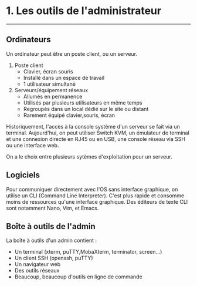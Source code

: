 # 1. Les outils de l'administrateur
___

## Ordinateurs

Un ordinateur peut être un poste client, ou un serveur.

1. Poste client 
	* Clavier, écran souris
	* Installé dans un espace de travail
	* 1 utilisateur simultané
2. Serveurs/équipement réseaux
	* Allumés en permanence
	* Utilisés par plusieurs utilisateurs en même temps
	* Regroupés dans un local dédié sur le site ou distant
	* Rarement équipé clavier,souris, écran

Historiquement, l'accès à la console système d'un serveur se fait via un terminal. Aujourd'hui, on peut utiliser Switch KVM, un émulateur de terminal et une connexion directe en RJ45 ou en USB, une console réseau via SSH ou une interface web.

On a le choix entre plusieurs sytèmes d'exploitation pour un serveur. 

## Logiciels

Pour communiquer directement avec l'OS sans interface graphique, on utilise un CLI (Command Line Interpreter). C'est plus rapide et consomme moins de ressources qu'une interface graphique. Des éditeurs de texte CLI sont notamment Nano, Vim, et Emacs.

## Boîte à outils de l'admin

La boîte à outils d'un admin contient :

* Un terminal (xterm, puTTY,MobaXterm, terminator, screen...)
* Un client SSH (openssh, puTTY)
* Un navigateur web
* Des outils réseaux 
* Beaucoup, beaucoup d'outils en ligne de commande







